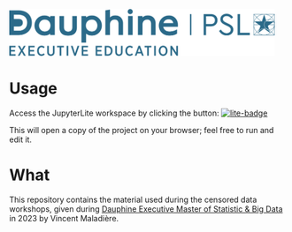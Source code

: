 <img src="assets/dauphine_master_logo.png" width="480">
<br>

# Usage

Access the JupyterLite workspace by clicking the button: [![lite-badge](https://jupyterlite.rtfd.io/en/latest/_static/badge.svg)](https://vincent-maladiere.github.io/survival-analysis-demo)

This will open a copy of the project on your browser; feel free to run and edit it.

# What

This repository contains the material used during the censored data workshops, given during [Dauphine Executive Master of Statistic & Big Data](https://executive-education.dauphine.psl.eu/formations/executive-master-diplome-universite/statistique-big-data) in 2023 by Vincent Maladière.
